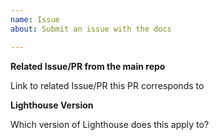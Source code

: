 ```yaml
---
name: Issue
about: Submit an issue with the docs

---
```


**Related Issue/PR from the main repo**

Link to related Issue/PR this PR corresponds to

**Lighthouse Version**

Which version of Lighthouse does this apply to?
